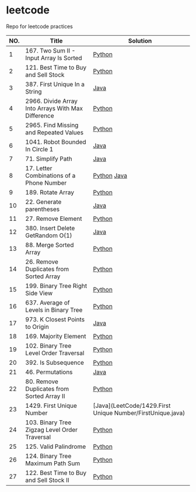# leetcode
Repo for leetcode practices



| NO.  | **Title**                                          | **Solution**                                                 |
| ---- | -------------------------------------------------- | ------------------------------------------------------------ |
| 1    | 167. Two Sum II - Input Array Is Sorted            | [Python](LeetCode/167.Two_Sum_II_-_Input_Array_Is_Sorted/Mario/167.Two_Sum_II_-_Input_Array_Is_Sorted.py) |
| 2    | 121. Best Time to Buy and Sell Stock               | [Python](LeetCode/121.Best_Time_to_Buy_and_Sell_Stock/Mario/121.Best_Time_to_Buy_and_Sell_Stock.py) |
| 3    | 387. First Unique In a String                      | [Java](LeetCode/387.First_Unique_In_a_String/Solution.java)  |
| 4    | 2966. Divide Array Into Arrays With Max Difference | [Python](LeetCode/2966.Divide_Array_Into_Arrays_With_Max_Difference/Mario/Divide_Array_Into_Arrays_With_Max_Difference.py) |
| 5    | 2965. Find Missing and Repeated Values             | [Python](LeetCode/2965.Find_Missing_and_Repeated_Values/Mario/Find_Missing_and_Repeated_Values.py) |
| 6    | 1041. Robot Bounded In Circle 1                    | [Java](LeetCode/1041.Robot_Bounded_In_Circle_1/Susan/1041.Robot_Bounded_In_Circle_1.java) |
| 7    | 71. Simplify Path                                  | [Java](LeetCode/71.Simplify_Path/Solution.java)              |
| 8    | 17. Letter Combinations of a Phone Number          | [Python](LeetCode/17.Letter_Combinations_of_a_Phone_Number/Mario/17.Letter_Combinations_of_a_Phone_Number.py) [Java](LeetCode/17.Letter_Combinations_of_a_Phone_Number/Susan/017.Letter_Combinations_of_Phone_Number.java) |
| 9    | 189. Rotate Array                                  | [Python](LeetCode/189.Rotate_Array/Mario/189.Rotate_Array.py) |
| 10   | 22. Generate parentheses                           | [Java](LeetCode/22.Generate_parentheses/Susan/susanfu.java)  |
| 11   | 27. Remove Element                                 | [Python](LeetCode/27.Remove_Element/Mario/27.Remove_Element.py) |
| 12   | 380. Insert Delete GetRandom O(1)                  | [Java](LeetCode/380.Insert_Delete_GetRandom_O(1)/RandomizedSet.java) |
| 13   | 88. Merge Sorted Array                             | [Python](LeetCode/88.Merge_Sorted_Array/Mario/88.Merge_Sorted_Array.py) |
| 14   | 26. Remove Duplicates from Sorted Array            | [Python](LeetCode/26.Remove_Duplicates_from_Sorted_Array/Mario/26.Remove_Duplicates_from_Sorted_Array.py) |
| 15   | 199. Binary Tree Right Side View                   | [Python](LeetCode/199.Binary_Tree_Right_Side_View/Mario/199.Binary_Tree_Right_Side_View.py) |
| 16   | 637. Average of Levels in Binary Tree              | [Python](LeetCode/637.Average_of_Levels_in_Binary_Tree/Mario/637.Average_of_Levels_in_Binary_Tree.py) |
| 17   | 973. K Closest Points to Origin                    | [Java](LeetCode/973.K_Closest_Points_to_Origin/Solution.java) |
| 18   | 169. Majority Element                              | [Python](LeetCode/169.Majority_Element/Mario/169.Majority_Element.py) |
| 19   | 102. Binary Tree Level Order Traversal             | [Python](LeetCode/102.Binary_Tree_Level_Order_Traversal/Mario/102.Binary_Tree_Level_Order_Traversal.py) |
| 20   | 392. Is Subsequence                                | [Python](LeetCode/392.Is_Subsequence/Mario/392.Is_Subsequence.py) |
| 21   | 46. Permutations                                   | [Java](LeetCode/46.Permutations/Susan/solution.java)         |
| 22   | 80. Remove Duplicates from Sorted Array II         | [Python](LeetCode/80.Remove_Duplicates_from_Sorted_Array_II/Mario/80.Remove_Duplicates_from_Sorted_Array_II.py) |
| 23   | 1429. First Unique Number                          | [Java](LeetCode/1429.First Unique Number/FirstUnique.java)   |
| 24   | 103. Binary Tree Zigzag Level Order Traversal      | [Python](LeetCode/103.Binary_Tree_Zigzag_Level_Order_Traversal/Mario/103.Binary_Tree_Zigzag_Level_Order_Traversal.py) |
| 25   | 125. Valid Palindrome                              | [Python](LeetCode/125.Valid_Palindrome/Mario/125.Valid_Palindrome.py) |
| 26   | 124. Binary Tree Maximum Path Sum                  | [Python](LeetCode/124.Binary_Tree_Maximum_Path_Sum/Mario/124.Binary_Tree_Maximum_Path_Sum.py) |
| 27   | 122. Best Time to Buy and Sell Stock II            | [Python](LeetCode/122.Best_Time_to_Buy_and_Sell_Stock_II/Mario/122.Best_Time_to_Buy_and_Sell_Stock_II.py) |
